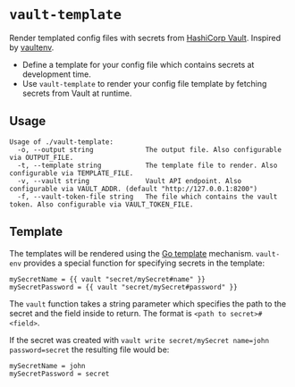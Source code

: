 # `vault-template`

Render templated config files with secrets from [HashiCorp Vault](https://www.vaultproject.io/). Inspired by [vaultenv](https://github.com/channable/vaultenv).

* Define a template for your config file which contains secrets at development time.
* Use `vault-template` to render your config file template by fetching secrets from Vault at runtime.

## Usage

```text
Usage of ./vault-template:
  -o, --output string             The output file. Also configurable via OUTPUT_FILE.
  -t, --template string           The template file to render. Also configurable via TEMPLATE_FILE.
  -v, --vault string              Vault API endpoint. Also configurable via VAULT_ADDR. (default "http://127.0.0.1:8200")
  -f, --vault-token-file string   The file which contains the vault token. Also configurable via VAULT_TOKEN_FILE.
```

## Template

The templates will be rendered using the [Go template](https://golang.org/pkg/text/template/) mechanism. `vault-env` provides a special function for specifying secrets in the template:

```gotemplate
mySecretName = {{ vault "secret/mySecret#name" }}
mySecretPassword = {{ vault "secret/mySecret#password" }}
```

The `vault` function takes a string parameter which specifies the path to the secret and the field inside to return. The format is `<path to secret>#<field>`.

If the secret was created with `vault write secret/mySecret name=john password=secret` the resulting file would be:

```text
mySecretName = john
mySecretPassword = secret
```
